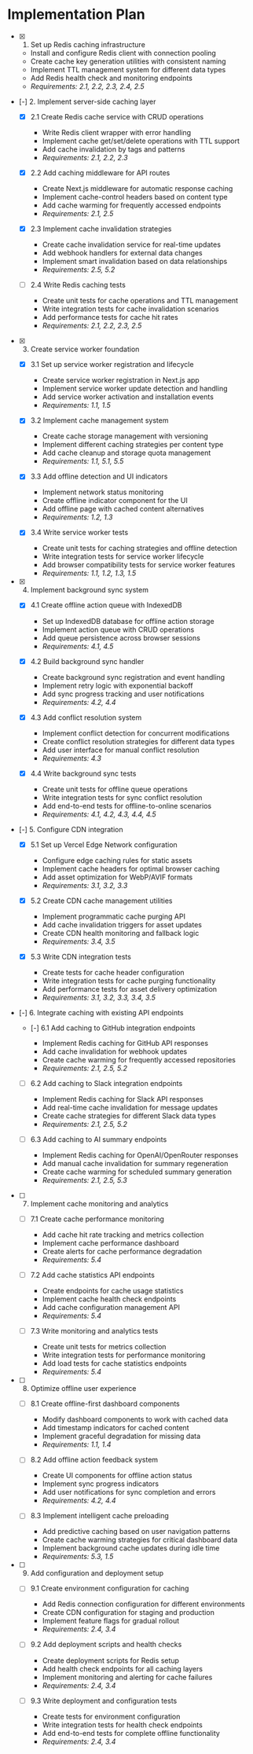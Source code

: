 # Implementation Plan

- [x] 1. Set up Redis caching infrastructure





  - Install and configure Redis client with connection pooling
  - Create cache key generation utilities with consistent naming
  - Implement TTL management system for different data types
  - Add Redis health check and monitoring endpoints
  - _Requirements: 2.1, 2.2, 2.3, 2.4, 2.5_

- [-] 2. Implement server-side caching layer





  - [x] 2.1 Create Redis cache service with CRUD operations


    - Write Redis client wrapper with error handling
    - Implement cache get/set/delete operations with TTL support
    - Add cache invalidation by tags and patterns
    - _Requirements: 2.1, 2.2, 2.3_

  - [x] 2.2 Add caching middleware for API routes


    - Create Next.js middleware for automatic response caching
    - Implement cache-control headers based on content type
    - Add cache warming for frequently accessed endpoints
    - _Requirements: 2.1, 2.5_

  - [x] 2.3 Implement cache invalidation strategies




    - Create cache invalidation service for real-time updates
    - Add webhook handlers for external data changes
    - Implement smart invalidation based on data relationships
    - _Requirements: 2.5, 5.2_

  - [ ] 2.4 Write Redis caching tests
    - Create unit tests for cache operations and TTL management
    - Write integration tests for cache invalidation scenarios
    - Add performance tests for cache hit rates
    - _Requirements: 2.1, 2.2, 2.3, 2.5_

- [x] 3. Create service worker foundation





  - [x] 3.1 Set up service worker registration and lifecycle


    - Create service worker registration in Next.js app
    - Implement service worker update detection and handling
    - Add service worker activation and installation events
    - _Requirements: 1.1, 1.5_

  - [x] 3.2 Implement cache management system


    - Create cache storage management with versioning
    - Implement different caching strategies per content type
    - Add cache cleanup and storage quota management
    - _Requirements: 1.1, 5.1, 5.5_

  - [x] 3.3 Add offline detection and UI indicators


    - Implement network status monitoring
    - Create offline indicator component for the UI
    - Add offline page with cached content alternatives
    - _Requirements: 1.2, 1.3_

  - [x] 3.4 Write service worker tests


    - Create unit tests for caching strategies and offline detection
    - Write integration tests for service worker lifecycle
    - Add browser compatibility tests for service worker features
    - _Requirements: 1.1, 1.2, 1.3, 1.5_

- [x] 4. Implement background sync system





  - [x] 4.1 Create offline action queue with IndexedDB


    - Set up IndexedDB database for offline action storage
    - Implement action queue with CRUD operations
    - Add queue persistence across browser sessions
    - _Requirements: 4.1, 4.5_

  - [x] 4.2 Build background sync handler


    - Create background sync registration and event handling
    - Implement retry logic with exponential backoff
    - Add sync progress tracking and user notifications
    - _Requirements: 4.2, 4.4_

  - [x] 4.3 Add conflict resolution system


    - Implement conflict detection for concurrent modifications
    - Create conflict resolution strategies for different data types
    - Add user interface for manual conflict resolution
    - _Requirements: 4.3_

  - [x] 4.4 Write background sync tests


    - Create unit tests for offline queue operations
    - Write integration tests for sync conflict resolution
    - Add end-to-end tests for offline-to-online scenarios
    - _Requirements: 4.1, 4.2, 4.3, 4.4, 4.5_

- [-] 5. Configure CDN integration







  - [x] 5.1 Set up Vercel Edge Network configuration


    - Configure edge caching rules for static assets
    - Implement cache headers for optimal browser caching
    - Add asset optimization for WebP/AVIF formats
    - _Requirements: 3.1, 3.2, 3.3_

  - [x] 5.2 Create CDN cache management utilities


    - Implement programmatic cache purging API
    - Add cache invalidation triggers for asset updates
    - Create CDN health monitoring and fallback logic
    - _Requirements: 3.4, 3.5_


  - [x] 5.3 Write CDN integration tests




    - Create tests for cache header configuration
    - Write integration tests for cache purging functionality
    - Add performance tests for asset delivery optimization
    - _Requirements: 3.1, 3.2, 3.3, 3.4, 3.5_

- [-] 6. Integrate caching with existing API endpoints



  - [-] 6.1 Add caching to GitHub integration endpoints

    - Implement Redis caching for GitHub API responses
    - Add cache invalidation for webhook updates
    - Create cache warming for frequently accessed repositories
    - _Requirements: 2.1, 2.5, 5.2_

  - [ ] 6.2 Add caching to Slack integration endpoints
    - Implement Redis caching for Slack API responses
    - Add real-time cache invalidation for message updates
    - Create cache strategies for different Slack data types
    - _Requirements: 2.1, 2.5, 5.2_

  - [ ] 6.3 Add caching to AI summary endpoints
    - Implement Redis caching for OpenAI/OpenRouter responses
    - Add manual cache invalidation for summary regeneration
    - Create cache warming for scheduled summary generation
    - _Requirements: 2.1, 2.5, 5.3_

- [ ] 7. Implement cache monitoring and analytics
  - [ ] 7.1 Create cache performance monitoring
    - Add cache hit rate tracking and metrics collection
    - Implement cache performance dashboard
    - Create alerts for cache performance degradation
    - _Requirements: 5.4_

  - [ ] 7.2 Add cache statistics API endpoints
    - Create endpoints for cache usage statistics
    - Implement cache health check endpoints
    - Add cache configuration management API
    - _Requirements: 5.4_

  - [ ] 7.3 Write monitoring and analytics tests
    - Create unit tests for metrics collection
    - Write integration tests for performance monitoring
    - Add load tests for cache statistics endpoints
    - _Requirements: 5.4_

- [ ] 8. Optimize offline user experience
  - [ ] 8.1 Create offline-first dashboard components
    - Modify dashboard components to work with cached data
    - Add timestamp indicators for cached content
    - Implement graceful degradation for missing data
    - _Requirements: 1.1, 1.4_

  - [ ] 8.2 Add offline action feedback system
    - Create UI components for offline action status
    - Implement sync progress indicators
    - Add user notifications for sync completion and errors
    - _Requirements: 4.2, 4.4_

  - [ ] 8.3 Implement intelligent cache preloading
    - Add predictive caching based on user navigation patterns
    - Create cache warming strategies for critical dashboard data
    - Implement background cache updates during idle time
    - _Requirements: 5.3, 1.5_

- [ ] 9. Add configuration and deployment setup
  - [ ] 9.1 Create environment configuration for caching
    - Add Redis connection configuration for different environments
    - Create CDN configuration for staging and production
    - Implement feature flags for gradual rollout
    - _Requirements: 2.4, 3.4_

  - [ ] 9.2 Add deployment scripts and health checks
    - Create deployment scripts for Redis setup
    - Add health check endpoints for all caching layers
    - Implement monitoring and alerting for cache failures
    - _Requirements: 2.4, 3.4_

  - [ ] 9.3 Write deployment and configuration tests
    - Create tests for environment configuration
    - Write integration tests for health check endpoints
    - Add end-to-end tests for complete offline functionality
    - _Requirements: 2.4, 3.4_